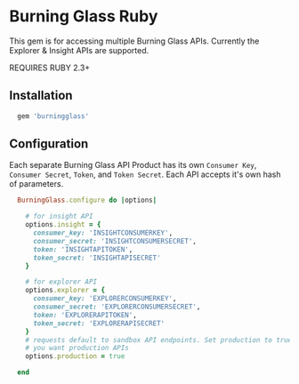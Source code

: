 # Burning Glass Ruby

This gem is for accessing multiple Burning Glass APIs. Currently the Explorer & Insight APIs are supported.

REQUIRES RUBY 2.3+

## Installation

```ruby
  gem 'burningglass'
```

## Configuration
Each separate Burning Glass API Product has its own `Consumer Key`, `Consumer Secret`, `Token`, and `Token Secret`. Each API accepts it's own hash of parameters.

```ruby
  BurningGlass.configure do |options|

    # for insight API
    options.insight = {
      consumer_key: 'INSIGHTCONSUMERKEY',
      consumer_secret: 'INSIGHTCONSUMERSECRET',
      token: 'INSIGHTAPITOKEN',
      token_secret: 'INSIGHTAPISECRET'
    }

    # for explorer API
    options.explorer = {
      consumer_key: 'EXPLORERCONSUMERKEY',
      consumer_secret: 'EXPLORERCONSUMERSECRET',
      token: 'EXPLORERAPITOKEN',
      token_secret: 'EXPLORERAPISECRET'
    }
    # requests default to sandbox API endpoints. Set production to true if
    # you want production APIs
    options.production = true

  end
```
